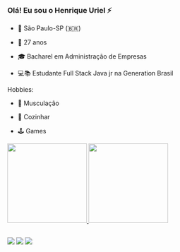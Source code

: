 ### Olá! Eu sou o Henrique Uriel ⚡ 

 - 📌 São Paulo-SP (🇧🇷)

-  📆 27 anos

- 🎓 Bacharel em Administração de Empresas

- 💻📚 Estudante Full Stack Java jr na Generation Brasil 

Hobbies: 

- 💪 Musculação

- 🍳 Cozinhar

- 🕹️ Games

 <div>
  <a href="https://github.com/henriqueuriel">
  <img height="180em" src="https://github-readme-stats.vercel.app/api?username=henriqueuriel&show_icons=true&theme=dark&include_all_commits=true&count_private=true"/>
  <img height="180em" src="https://github-readme-stats.vercel.app/api/top-langs/?username=henriqueuriel&layout=compact&langs_count=7&theme=dark"/>
</div>
  
 ##
  
  <div> 
     <a href="https://www.linkedin.com/in/henrique-uriel/" target="_blank"><img src="https://img.shields.io/badge/-LinkedIn-%230077B5?style=for-the-badge&logo=linkedin&logoColor=white" target="_blank"></a>
   <a href = "mailto:rr.2015sp@gamil.com"><img src="https://img.shields.io/badge/-Gmail-%23333?style=for-the-badge&logo=gmail&logoColor=white" target="_blank"></a>
  <a href="https://www.instagram.com/_rikiuriel/" target="_blank"><img src="https://img.shields.io/badge/-Instagram-%23E4405F?style=for-the-badge&logo=instagram&logoColor=white" target="_blank"></a>   
</div>

